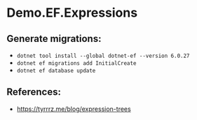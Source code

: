 # Demo.EF.Expressions

## Generate migrations:
- `dotnet tool install --global dotnet-ef --version 6.0.27`
- `dotnet ef migrations add InitialCreate`
- `dotnet ef database update`

## References:
- https://tyrrrz.me/blog/expression-trees
